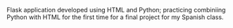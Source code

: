 Flask application developed using HTML and Python; practicing combiniing Python with HTML for the first time for a final project for my Spanish class.
